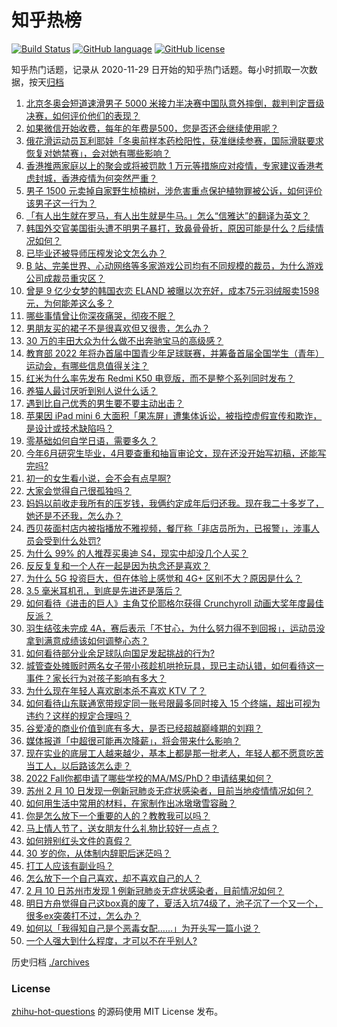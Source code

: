 # 知乎热榜
[![Build Status](https://github.com/ToWeLong/zhihu-hot-questions/workflows/CI/badge.svg)](https://github.com/ToWeLong/zhihu-hot-questions/actions)
[![GitHub language](https://img.shields.io/badge/language-golang-orange.svg)](https://golang.org/)
[![GitHub license](https://img.shields.io/github/license/ToWeLong/zhihu-hot-questions)](https://github.com/ToWeLong/zhihu-hot-questions/blob/main/LICENSE)

知乎热门话题，记录从 2020-11-29 日开始的知乎热门话题。每小时抓取一次数据，按天[归档](./archives)

<!-- BEGIN -->

1. [北京冬奥会短道速滑男子 5000 米接力半决赛中国队意外摔倒，裁判判定晋级决赛，如何评价他们的表现？](https://www.zhihu.com/question/516017160)
1. [如果微信开始收费，每年的年费是500，您是否还会继续使用呢？](https://www.zhihu.com/question/378265004)
1. [俄花滑运动员瓦利耶娃「冬奥前样本药检阳性，获准继续参赛，国际滑联要求恢复对她禁赛」，会对她有哪些影响？](https://www.zhihu.com/question/515947025)
1. [香港推两家庭以上的聚会或将被罚款 1 万元等措施应对疫情，专家建议香港考虑封城，香港疫情为何突然严重？](https://www.zhihu.com/question/515930809)
1. [男子 1500 元卖掉自家野生桢楠树，涉危害重点保护植物罪被公诉，如何评价该男子这一行为？](https://www.zhihu.com/question/515181535)
1. [「有人出生就在罗马，有人出生就是牛马。」怎么“信雅达”的翻译为英文？](https://www.zhihu.com/question/502618876)
1. [韩国外交官美国街头遭不明男子暴打，致鼻骨骨折，原因可能是什么？后续情况如何？](https://www.zhihu.com/question/515908917)
1. [已毕业还被导师压榨发论文怎么办？](https://www.zhihu.com/question/515311630)
1. [B 站、完美世界、心动网络等多家游戏公司均有不同规模的裁员，为什么游戏公司成裁员重灾区？](https://www.zhihu.com/question/515778713)
1. [曾是 9 亿少女梦的韩国衣恋 ELAND 被曝以次充好，成本75元羽绒服卖1598元，为何能差这么多？](https://www.zhihu.com/question/515601547)
1. [哪些事情曾让你深夜痛哭，彻夜不眠？](https://www.zhihu.com/question/26842619)
1. [男朋友买的裙子不是很喜欢但又很贵，怎么办？](https://www.zhihu.com/question/514383818)
1. [30 万的丰田大众为什么做不出奔驰宝马的高级感？](https://www.zhihu.com/question/515731740)
1. [教育部 2022 年将办首届中国青少年足球联赛，并筹备首届全国学生（青年）运动会，有哪些信息值得关注？](https://www.zhihu.com/question/515410597)
1. [红米为什么率先发布 Redmi K50 电竞版，而不是整个系列同时发布？](https://www.zhihu.com/question/515535900)
1. [养猫人最讨厌听到别人说什么话？](https://www.zhihu.com/question/430691293)
1. [遇到比自己优秀的男生要不要主动出击？](https://www.zhihu.com/question/363772645)
1. [苹果因 iPad mini 6 大面积「果冻屏」遭集体诉讼，被指控虚假宣传和欺诈，是设计或技术缺陷吗？](https://www.zhihu.com/question/515907634)
1. [零基础如何自学日语，需要多久？](https://www.zhihu.com/question/288850575)
1. [今年6月研究生毕业，4月要查重和抽盲审论文，现在还没开始写初稿，还能写完吗?](https://www.zhihu.com/question/515844163)
1. [初一的女生看小说，会不会有点早啊?](https://www.zhihu.com/question/514980605)
1. [大家会觉得自己很孤独吗？](https://www.zhihu.com/question/515132829)
1. [妈妈以前收走我所有的压岁钱，我俩约定成年后归还我。现在我二十多岁了，她还是不还我，怎么办？](https://www.zhihu.com/question/514808450)
1. [西贝莜面村店内被指播放不雅视频，餐厅称「非店员所为，已报警」，涉事人员会受到什么处罚?](https://www.zhihu.com/question/515792068)
1. [为什么 99% 的人推荐买奥迪 S4，现实中却没几个人买？](https://www.zhihu.com/question/515240293)
1. [反反复复和一个人在一起是因为执念还是喜欢？](https://www.zhihu.com/question/514634841)
1. [为什么 5G 投资巨大，但在体验上感觉和 4G+ 区别不大？原因是什么？](https://www.zhihu.com/question/514129931)
1. [3.5 毫米耳机孔，到底是先进还是落后？](https://www.zhihu.com/question/447810768)
1. [如何看待《进击的巨人》主角艾伦耶格尔获得 Crunchyroll 动画大奖年度最佳反派？](https://www.zhihu.com/question/515745967)
1. [羽生结弦未完成 4A，赛后表示「不甘心，为什么努力得不到回报」，运动员没拿到满意成绩该如何调整心态？](https://www.zhihu.com/question/515912400)
1. [如何看待部分业余足球队向国足发起挑战的行为?](https://www.zhihu.com/question/515436942)
1. [城管查处摊贩时两名女子带小孩趁机哄抢玩具，现已主动认错，如何看待这一事件？家长行为对孩子影响有多大？](https://www.zhihu.com/question/515920787)
1. [为什么现在年轻人喜欢剧本杀不喜欢 KTV 了？](https://www.zhihu.com/question/508676250)
1. [如何看待山东联通宽带规定同一账号限最多同时接入 15 个终端，超出可视为违约？这样的规定合理吗？](https://www.zhihu.com/question/515705111)
1. [谷爱凌的商业价值到底有多大，是否已经超越巅峰期的刘翔？](https://www.zhihu.com/question/513763591)
1. [媒体报道「中超很可能再次降薪」，将会带来什么影响？](https://www.zhihu.com/question/515783615)
1. [现在实业的底层工人越来越少，基本上都是那一批老人，年轻人都不愿意吃苦当工人，以后路该怎么走？](https://www.zhihu.com/question/512158920)
1. [2022 Fall你都申请了哪些学校的MA/MS/PhD？申请结果如何？](https://www.zhihu.com/question/379814619)
1. [苏州 2 月 10 日发现一例新冠肺炎无症状感染者，目前当地疫情情况如何？](https://www.zhihu.com/question/515779492)
1. [如何用生活中常用的材料，在家制作出冰墩墩雪容融？](https://www.zhihu.com/question/515182534)
1. [你是怎么放下一个重要的人的？教教我可以吗？](https://www.zhihu.com/question/370973709)
1. [马上情人节了，送女朋友什么礼物比较好一点点？](https://www.zhihu.com/question/513176871)
1. [如何辨别红头文件的真假？](https://www.zhihu.com/question/32255298)
1. [30 岁的你，从体制内辞职后迷茫吗？](https://www.zhihu.com/question/515591980)
1. [打工人应该有副业吗？](https://www.zhihu.com/question/513662289)
1. [怎么放下一个自己喜欢，却不喜欢自己的人？](https://www.zhihu.com/question/514877812)
1. [2 月 10 日苏州市发现 1 例新冠肺炎无症状感染者，目前情况如何？](https://www.zhihu.com/question/515774876)
1. [明日方舟觉得自己这box真的废了，夏活入坑74级了，池子沉了一个又一个，很多ex突袭打不过，怎么办？](https://www.zhihu.com/question/515927699)
1. [如何以「我得知自己是个恶毒女配……」为开头写一篇小说？](https://www.zhihu.com/question/410893395)
1. [一个人强大到什么程度，才可以不在乎别人?](https://www.zhihu.com/question/513696236)

<!-- END -->

历史归档 [./archives](./archives)


### License
[zhihu-hot-questions](https://github.com/towelong/zhihu-hot-questions) 的源码使用 MIT License 发布。